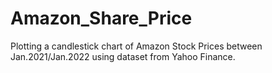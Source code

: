 # Amazon_Share_Price
Plotting a candlestick chart of Amazon Stock Prices between Jan.2021/Jan.2022 using dataset from Yahoo Finance.
